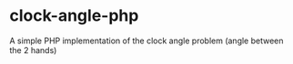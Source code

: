 # clock-angle-php

A simple PHP implementation of the clock angle problem (angle between the 2 hands)